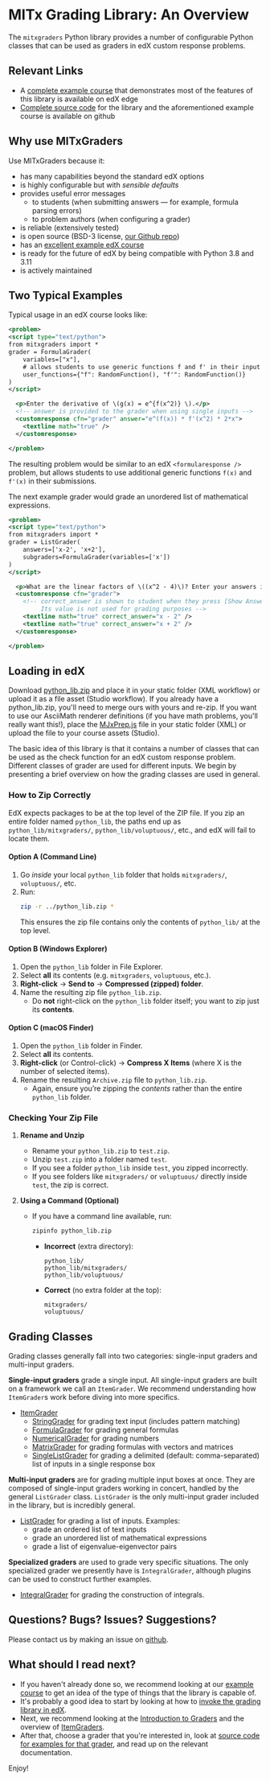 # MITx Grading Library: An Overview

The `mitxgraders` Python library provides a number of configurable Python classes that can be used as graders in edX custom response problems.

## Relevant Links

* A [complete example course](https://edge.edx.org/courses/course-v1:MITx+grading-library+examples/) that demonstrates most of the features of this library is available on edX edge
* [Complete source code](https://github.com/mitodl/mitx-grading-library) for the library and the aforementioned example course is available on github


## Why use MITxGraders

Use MITxGraders because it:

- has many capabilities beyond the standard edX options
- is highly configurable but with *sensible defaults*
- provides useful error messages
    - to students (when submitting answers &mdash; for example, formula parsing errors)
    - to problem authors (when configuring a grader)
- is reliable (extensively tested)
- is open source (BSD-3 license, [our Github repo](https://github.com/mitodl/mitx-grading-library))
- has an [excellent example edX course](https://edge.edx.org/courses/course-v1:MITx+grading-library+examples/)
- is ready for the future of edX by being compatible with Python 3.8 and 3.11
- is actively maintained


## Two Typical Examples

Typical usage in an edX course looks like:
```XML
<problem>
<script type="text/python">
from mitxgraders import *
grader = FormulaGrader(
    variables=["x"],
    # allows students to use generic functions f and f' in their input
    user_functions={"f": RandomFunction(), "f'": RandomFunction()}
)
</script>

  <p>Enter the derivative of \(g(x) = e^{f(x^2)} \).</p>
  <!-- answer is provided to the grader when using single inputs -->
  <customresponse cfn="grader" answer="e^(f(x)) * f'(x^2) * 2*x">
    <textline math="true" />
  </customresponse>

</problem>
```
The resulting problem would be similar to an edX `<formularesponse />` problem, but allows students to use additional generic functions `f(x)` and `f'(x)` in their submissions.

The next example grader would grade an unordered list of mathematical expressions.

```XML
<problem>
<script type="text/python">
from mitxgraders import *
grader = ListGrader(
    answers=['x-2', 'x+2'],
    subgraders=FormulaGrader(variables=['x'])
)
</script>

  <p>What are the linear factors of \((x^2 - 4)\)? Enter your answers in any order.</p>
  <customresponse cfn="grader">
    <!-- correct_answer is shown to student when they press [Show Answer].
         Its value is not used for grading purposes -->
    <textline math="true" correct_answer="x - 2" />
    <textline math="true" correct_answer="x + 2" />
  </customresponse>

</problem>
```

## Loading in edX

Download [python_lib.zip](https://github.com/mitodl/mitx-grading-library/raw/master/python_lib.zip) and place it in your static folder (XML workflow) or upload it as a file asset (Studio workflow). If you already have a python_lib.zip, you'll need to merge ours with yours and re-zip. If you want to use our AsciiMath renderer definitions (if you have math problems, you'll really want this!), place the [MJxPrep.js](https://raw.githubusercontent.com/mitodl/mitx-grading-library/master/MJxPrep.js) file in your static folder (XML) or upload the file to your course assets (Studio).

The basic idea of this library is that it contains a number of classes that can be used as the check function for an edX custom response problem. Different classes of grader are used for different inputs. We begin by presenting a brief overview on how the grading classes are used in general.

### How to Zip Correctly

EdX expects packages to be at the top level of the ZIP file. If you zip an entire folder named `python_lib`, the paths end up as `python_lib/mitxgraders/`, `python_lib/voluptuous/`, etc., and edX will fail to locate them.

#### Option A (Command Line)

1. Go *inside* your local `python_lib` folder that holds `mitxgraders/`, `voluptuous/`, etc.  
2. Run:
   ```bash
   zip -r ../python_lib.zip *
   ```
   This ensures the zip file contains only the contents of `python_lib/` at the top level.

#### Option B (Windows Explorer)

1. Open the `python_lib` folder in File Explorer.  
2. Select **all** its contents (e.g. `mitxgraders`, `voluptuous`, etc.).  
3. **Right-click** → **Send to** → **Compressed (zipped) folder**.  
4. Name the resulting zip file `python_lib.zip`.  
   - Do **not** right-click on the `python_lib` folder itself; you want to zip just its **contents**.

#### Option C (macOS Finder)

1. Open the `python_lib` folder in Finder.  
2. Select **all** its contents.  
3. **Right-click** (or Control-click) → **Compress X Items** (where X is the number of selected items).  
4. Rename the resulting `Archive.zip` file to `python_lib.zip`.  
   - Again, ensure you’re zipping the *contents* rather than the entire `python_lib` folder.

### Checking Your Zip File

1. **Rename and Unzip**  
   - Rename your `python_lib.zip` to `test.zip`.  
   - Unzip `test.zip` into a folder named `test`.  
   - If you see a folder `python_lib` inside `test`, you zipped incorrectly.  
   - If you see folders like `mitxgraders/` or `voluptuous/` directly inside `test`, the zip is correct.

2. **Using a Command (Optional)**  
   - If you have a command line available, run:
     ```bash
     zipinfo python_lib.zip
     ```
     - **Incorrect** (extra directory):
       ```
       python_lib/
       python_lib/mitxgraders/
       python_lib/voluptuous/
       ```
     - **Correct** (no extra folder at the top):
       ```
       mitxgraders/
       voluptuous/
       ```

## Grading Classes

Grading classes generally fall into two categories: single-input graders and multi-input graders.

**Single-input graders** grade a single input. All single-input graders are built on a framework we call an `ItemGrader`. We recommend understanding how `ItemGrader`s work before diving into more specifics.

- [ItemGrader](item_grader.md)
    - [StringGrader](string_grader.md) for grading text input (includes pattern matching)
    - [FormulaGrader](grading_math/formula_grader.md) for grading general formulas
    - [NumericalGrader](grading_math/numerical_grader.md) for grading numbers
    - [MatrixGrader](grading_math/matrix_grader/matrix_grader.md) for grading formulas with vectors and matrices
    - [SingleListGrader](grading_lists/single_list_grader.md) for grading a delimited (default: comma-separated) list of inputs in a single response box

**Multi-input graders** are for grading multiple input boxes at once. They are composed of single-input graders working in concert, handled by the general `ListGrader` class. `ListGrader` is the only multi-input grader included in the library, but is incredibly general.

- [ListGrader](grading_lists/list_grader.md) for grading a list of inputs. Examples:
    - grade an ordered list of text inputs
    - grade an unordered list of mathematical expressions
    - grade a list of eigenvalue-eigenvector pairs

**Specialized graders** are used to grade very specific situations. The only specialized grader we presently have is `IntegralGrader`, although plugins can be used to construct further examples.

- [IntegralGrader](grading_math/integral_grader.md) for grading the construction of integrals.


## Questions? Bugs? Issues? Suggestions?

Please contact us by making an issue on [github](https://github.com/mitodl/mitx-grading-library).


## What should I read next?

- If you haven't already done so, we recommend looking at our [example course](https://edge.edx.org/courses/course-v1:MITx+grading-library+examples/) to get an idea of the type of things that the library is capable of.
- It's probably a good idea to start by looking at how to [invoke the grading library in edX](edx.md).
- Next, we recommend looking at the [Introduction to Graders](graders.md) and the overview of [ItemGraders](item_grader.md).
- After that, choose a grader that you're interested in, look at [source code for examples for that grader](https://github.com/mitodl/mitx-grading-library/tree/master/course/problem), and read up on the relevant documentation.

Enjoy!
